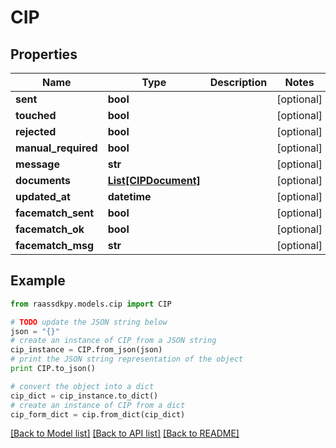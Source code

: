 # CIP


## Properties
Name | Type | Description | Notes
------------ | ------------- | ------------- | -------------
**sent** | **bool** |  | [optional] 
**touched** | **bool** |  | [optional] 
**rejected** | **bool** |  | [optional] 
**manual_required** | **bool** |  | [optional] 
**message** | **str** |  | [optional] 
**documents** | [**List[CIPDocument]**](CIPDocument.md) |  | [optional] 
**updated_at** | **datetime** |  | [optional] 
**facematch_sent** | **bool** |  | [optional] 
**facematch_ok** | **bool** |  | [optional] 
**facematch_msg** | **str** |  | [optional] 

## Example

```python
from raassdkpy.models.cip import CIP

# TODO update the JSON string below
json = "{}"
# create an instance of CIP from a JSON string
cip_instance = CIP.from_json(json)
# print the JSON string representation of the object
print CIP.to_json()

# convert the object into a dict
cip_dict = cip_instance.to_dict()
# create an instance of CIP from a dict
cip_form_dict = cip.from_dict(cip_dict)
```
[[Back to Model list]](../README.md#documentation-for-models) [[Back to API list]](../README.md#documentation-for-api-endpoints) [[Back to README]](../README.md)


